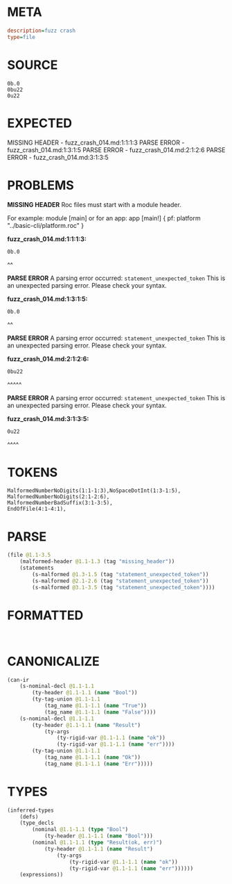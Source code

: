 # META
~~~ini
description=fuzz crash
type=file
~~~
# SOURCE
~~~roc
0b.0
0bu22
0u22
~~~
# EXPECTED
MISSING HEADER - fuzz_crash_014.md:1:1:1:3
PARSE ERROR - fuzz_crash_014.md:1:3:1:5
PARSE ERROR - fuzz_crash_014.md:2:1:2:6
PARSE ERROR - fuzz_crash_014.md:3:1:3:5
# PROBLEMS
**MISSING HEADER**
Roc files must start with a module header.

For example:
        module [main]
or for an app:
        app [main!] { pf: platform "../basic-cli/platform.roc" }

**fuzz_crash_014.md:1:1:1:3:**
```roc
0b.0
```
^^


**PARSE ERROR**
A parsing error occurred: `statement_unexpected_token`
This is an unexpected parsing error. Please check your syntax.

**fuzz_crash_014.md:1:3:1:5:**
```roc
0b.0
```
  ^^


**PARSE ERROR**
A parsing error occurred: `statement_unexpected_token`
This is an unexpected parsing error. Please check your syntax.

**fuzz_crash_014.md:2:1:2:6:**
```roc
0bu22
```
^^^^^


**PARSE ERROR**
A parsing error occurred: `statement_unexpected_token`
This is an unexpected parsing error. Please check your syntax.

**fuzz_crash_014.md:3:1:3:5:**
```roc
0u22
```
^^^^


# TOKENS
~~~zig
MalformedNumberNoDigits(1:1-1:3),NoSpaceDotInt(1:3-1:5),
MalformedNumberNoDigits(2:1-2:6),
MalformedNumberBadSuffix(3:1-3:5),
EndOfFile(4:1-4:1),
~~~
# PARSE
~~~clojure
(file @1.1-3.5
	(malformed-header @1.1-1.3 (tag "missing_header"))
	(statements
		(s-malformed @1.3-1.5 (tag "statement_unexpected_token"))
		(s-malformed @2.1-2.6 (tag "statement_unexpected_token"))
		(s-malformed @3.1-3.5 (tag "statement_unexpected_token"))))
~~~
# FORMATTED
~~~roc


~~~
# CANONICALIZE
~~~clojure
(can-ir
	(s-nominal-decl @1.1-1.1
		(ty-header @1.1-1.1 (name "Bool"))
		(ty-tag-union @1.1-1.1
			(tag_name @1.1-1.1 (name "True"))
			(tag_name @1.1-1.1 (name "False"))))
	(s-nominal-decl @1.1-1.1
		(ty-header @1.1-1.1 (name "Result")
			(ty-args
				(ty-rigid-var @1.1-1.1 (name "ok"))
				(ty-rigid-var @1.1-1.1 (name "err"))))
		(ty-tag-union @1.1-1.1
			(tag_name @1.1-1.1 (name "Ok"))
			(tag_name @1.1-1.1 (name "Err")))))
~~~
# TYPES
~~~clojure
(inferred-types
	(defs)
	(type_decls
		(nominal @1.1-1.1 (type "Bool")
			(ty-header @1.1-1.1 (name "Bool")))
		(nominal @1.1-1.1 (type "Result(ok, err)")
			(ty-header @1.1-1.1 (name "Result")
				(ty-args
					(ty-rigid-var @1.1-1.1 (name "ok"))
					(ty-rigid-var @1.1-1.1 (name "err"))))))
	(expressions))
~~~

